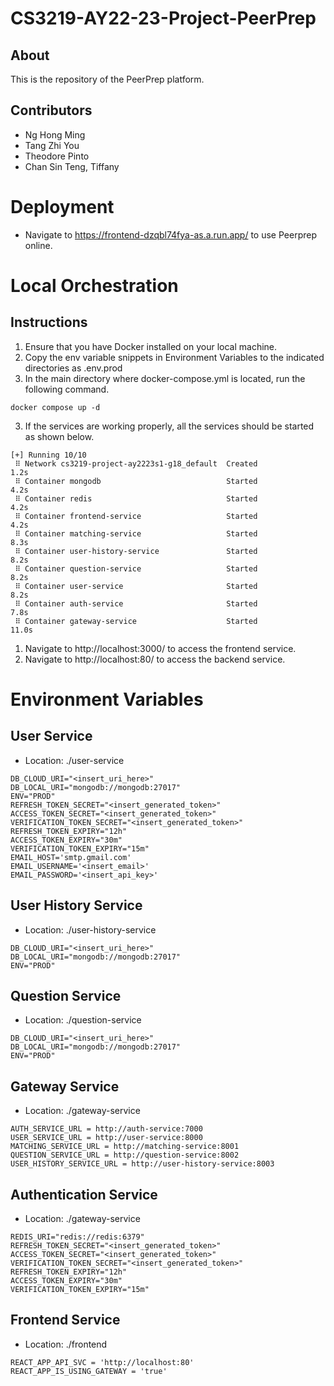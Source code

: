 # CS3219-AY22-23-Project-PeerPrep

## About
This is the repository of the PeerPrep platform.

## Contributors
- Ng Hong Ming
- Tang Zhi You
- Theodore Pinto
- Chan Sin Teng, Tiffany


# Deployment
- Navigate to https://frontend-dzqbl74fya-as.a.run.app/ to use Peerprep online.

# Local Orchestration

## Instructions
1. Ensure that you have Docker installed on your local machine.
2. Copy the env variable snippets in Environment Variables to the indicated directories as .env.prod
3. In the main directory where docker-compose.yml is located, run the following command. 
```
docker compose up -d
```
3. If the services are working properly, all the services should be started as shown below.
```
[+] Running 10/10
 ⠿ Network cs3219-project-ay2223s1-g18_default  Created                       1.2s
 ⠿ Container mongodb                            Started                       4.2s
 ⠿ Container redis                              Started                       4.2s
 ⠿ Container frontend-service                   Started                       4.2s
 ⠿ Container matching-service                   Started                       8.3s
 ⠿ Container user-history-service               Started                       8.2s
 ⠿ Container question-service                   Started                       8.2s
 ⠿ Container user-service                       Started                       8.2s
 ⠿ Container auth-service                       Started                       7.8s
 ⠿ Container gateway-service                    Started                      11.0s
``` 
1. Navigate to http://localhost:3000/ to access the frontend service.
2. Navigate to http://localhost:80/ to access the backend service.


# Environment Variables

## User Service
- Location: ./user-service
```
DB_CLOUD_URI="<insert_uri_here>"
DB_LOCAL_URI="mongodb://mongodb:27017"
ENV="PROD"
REFRESH_TOKEN_SECRET="<insert_generated_token>"
ACCESS_TOKEN_SECRET="<insert_generated_token>"
VERIFICATION_TOKEN_SECRET="<insert_generated_token>"
REFRESH_TOKEN_EXPIRY="12h"
ACCESS_TOKEN_EXPIRY="30m"
VERIFICATION_TOKEN_EXPIRY="15m"
EMAIL_HOST='smtp.gmail.com'
EMAIL_USERNAME='<insert_email>'
EMAIL_PASSWORD='<insert_api_key>'
```

## User History Service
- Location: ./user-history-service
```
DB_CLOUD_URI="<insert_uri_here>"
DB_LOCAL_URI="mongodb://mongodb:27017"
ENV="PROD"
```

## Question Service
- Location: ./question-service
```
DB_CLOUD_URI="<insert_uri_here>"
DB_LOCAL_URI="mongodb://mongodb:27017"
ENV="PROD"
```

## Gateway Service
- Location: ./gateway-service
```
AUTH_SERVICE_URL = http://auth-service:7000
USER_SERVICE_URL = http://user-service:8000
MATCHING_SERVICE_URL = http://matching-service:8001
QUESTION_SERVICE_URL = http://question-service:8002
USER_HISTORY_SERVICE_URL = http://user-history-service:8003
```

## Authentication Service
- Location: ./gateway-service
```
REDIS_URI="redis://redis:6379"
REFRESH_TOKEN_SECRET="<insert_generated_token>"
ACCESS_TOKEN_SECRET="<insert_generated_token>"
VERIFICATION_TOKEN_SECRET="<insert_generated_token>"
REFRESH_TOKEN_EXPIRY="12h"
ACCESS_TOKEN_EXPIRY="30m"
VERIFICATION_TOKEN_EXPIRY="15m"
```

## Frontend Service
- Location: ./frontend
```
REACT_APP_API_SVC = 'http://localhost:80'
REACT_APP_IS_USING_GATEWAY = 'true'
```